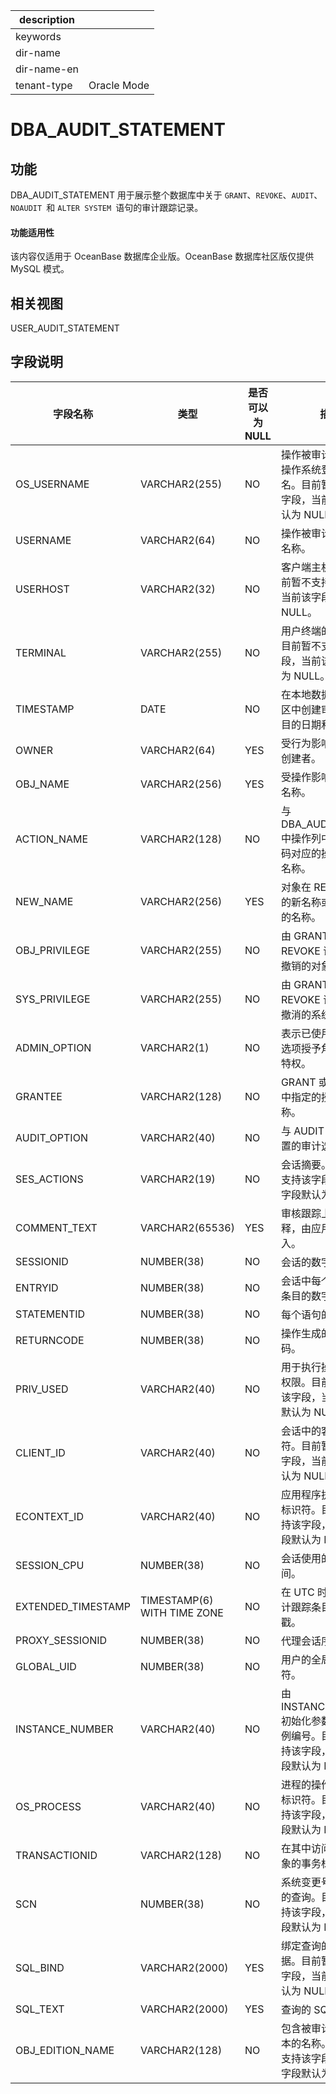 |description||
|---|---|
|keywords||
|dir-name||
|dir-name-en||
|tenant-type|Oracle Mode|

DBA_AUDIT_STATEMENT 
========================================

功能 
-----------

DBA_AUDIT_STATEMENT 用于展示整个数据库中关于 `GRANT`、`REVOKE`、`AUDIT`、`NOAUDIT `和 `ALTER SYSTEM `语句的审计跟踪记录。

  <main id="notice" >
    <h4>功能适用性</h4>
    <p>该内容仅适用于 OceanBase 数据库企业版。OceanBase 数据库社区版仅提供 MySQL 模式。</p>
  </main>

相关视图 
-------------

USER_AUDIT_STATEMENT 

字段说明 
-------------



|      **字段名称**      |           **类型**            | **是否可以为 NULL** |                         **描述**                          |
|--------------------|-----------------------------|----------------|---------------------------------------------------------|
| OS_USERNAME        | VARCHAR2(255)               | NO             | 操作被审计的用户的操作系统登录用户名。目前暂不支持该字段，当前该字段默认为 NULL。             |
| USERNAME           | VARCHAR2(64)                | NO             | 操作被审计的用户的名称。                                            |
| USERHOST           | VARCHAR2(32)                | NO             | 客户端主机名称。目前暂不支持该字段，当前该字段默认为 NULL。                        |
| TERMINAL           | VARCHAR2(255)               | NO             | 用户终端的标识符。目前暂不支持该字段，当前该字段默认为 NULL。                       |
| TIMESTAMP          | DATE                        | NO             | 在本地数据库会话时区中创建审计跟踪条目的日期和时间。                              |
| OWNER              | VARCHAR2(64)                | YES            | 受行为影响的对象的创建者。                                           |
| OBJ_NAME           | VARCHAR2(256)               | YES            | 受操作影响的对象的名称。                                            |
| ACTION_NAME        | VARCHAR2(128)               | NO             | 与 DBA_AUDIT_TRAIL 中操作列中的数字代码对应的操作类型的名称。                 |
| NEW_NAME           | VARCHAR2(256)               | YES            | 对象在 RENAME 之后的新名称或基础对象的名称。                              |
| OBJ_PRIVILEGE      | VARCHAR2(255)               | NO             | 由 GRANT 或 REVOKE 语句授予或撤销的对象权限。                          |
| SYS_PRIVILEGE      | VARCHAR2(255)               | NO             | 由 GRANT 或 REVOKE 语句授予或撤消的系统权限。                          |
| ADMIN_OPTION       | VARCHAR2(1)                 | NO             | 表示已使用 ADMIN 选项授予角色或系统特权。                                |
| GRANTEE            | VARCHAR2(128)               | NO             | GRANT 或 REVOKE 中指定的授予者名称。                               |
| AUDIT_OPTION       | VARCHAR2(40)                | NO             | 与 AUDIT 语句一起设置的审计选项。                                    |
| SES_ACTIONS        | VARCHAR2(19)                | NO             | 会话摘要。目前暂不支持该字段，当前该字段默认为 NULL。                           |
| COMMENT_TEXT       | VARCHAR2(65536)             | YES            | 审核跟踪上的文本注释，由应用程序插入。                                     |
| SESSIONID          | NUMBER(38)                  | NO             | 会话的数字 ID。                                               |
| ENTRYID            | NUMBER(38)                  | NO             | 会话中每个审计跟踪条目的数字 ID。                                      |
| STATEMENTID        | NUMBER(38)                  | NO             | 每个语句的数字 ID。                                             |
| RETURNCODE         | NUMBER(38)                  | NO             | 操作生成的错误代码。                                              |
| PRIV_USED          | VARCHAR2(40)                | NO             | 用于执行操作的系统权限。目前暂不支持该字段，当前该字段默认为 NULL。                    |
| CLIENT_ID          | VARCHAR2(40)                | NO             | 会话中的客户端标识符。目前暂不支持该字段，当前该字段默认为 NULL。                     |
| ECONTEXT_ID        | VARCHAR2(40)                | NO             | 应用程序执行上下文标识符。目前暂不支持该字段，当前该字段默认为 NULL。                   |
| SESSION_CPU        | NUMBER(38)                  | NO             | 会话使用的 CPU 时间。                                           |
| EXTENDED_TIMESTAMP | TIMESTAMP(6) WITH TIME ZONE | NO             | 在 UTC 时区中创建审计跟踪条目的时间戳。                                  |
| PROXY_SESSIONID    | NUMBER(38)                  | NO             | 代理会话序列号。                                                |
| GLOBAL_UID         | NUMBER(38)                  | NO             | 用户的全局用户标识符。                                             |
| INSTANCE_NUMBER    | VARCHAR2(40)                | NO             | 由 INSTANCE_NUMBER 初始化参数指定的实例编号。目前暂不支持该字段，当前该字段默认为 NULL。 |
| OS_PROCESS         | VARCHAR2(40)                | NO             | 进程的操作系统进程标识符。目前暂不支持该字段，当前该字段默认为 NULL。                   |
| TRANSACTIONID      | VARCHAR2(128)               | NO             | 在其中访问或修改对象的事务标识符。                                       |
| SCN                | NUMBER(38)                  | NO             | 系统变更号（SCN）的查询。目前暂不支持该字段，当前该字段默认为 NULL。                  |
| SQL_BIND           | VARCHAR2(2000)              | YES            | 绑定查询的变量数据。目前暂不支持该字段，当前该字段默认为 NULL。                      |
| SQL_TEXT           | VARCHAR2(2000)              | YES            | 查询的 SQL 文本。                                             |
| OBJ_EDITION_NAME   | VARCHAR2(128)               | NO             | 包含被审计对象的版本的名称。目前暂不支持该字段，当前该字段默认为 NULL。                  |


